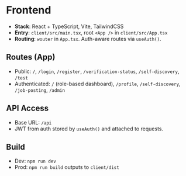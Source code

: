 # Frontend

- **Stack**: React + TypeScript, Vite, TailwindCSS
- **Entry**: `client/src/main.tsx`, root `<App />` in `client/src/App.tsx`
- **Routing**: `wouter` in `App.tsx`. Auth-aware routes via `useAuth()`.

## Routes (App)
- Public: `/`, `/login`, `/register`, `/verification-status`, `/self-discovery`, `/test`
- Authenticated: `/` (role-based dashboard), `/profile`, `/self-discovery`, `/job-posting`, `/admin`

## API Access
- Base URL: `/api`
- JWT from auth stored by `useAuth()` and attached to requests.

## Build
- Dev: `npm run dev`
- Prod: `npm run build` outputs to `client/dist`
